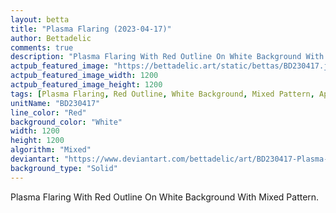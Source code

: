 ```yaml
---
layout: betta
title: "Plasma Flaring (2023-04-17)"
author: Bettadelic
comments: true
description: "Plasma Flaring With Red Outline On White Background With Mixed Pattern."
actpub_featured_image: "https://bettadelic.art/static/bettas/BD230417.jpg"
actpub_featured_image_width: 1200
actpub_featured_image_height: 1200
tags: [Plasma Flaring, Red Outline, White Background, Mixed Pattern, April 2023]
unitName: "BD230417"
line_color: "Red"
background_color: "White"
width: 1200
height: 1200
algorithm: "Mixed"
deviantart: "https://www.deviantart.com/bettadelic/art/BD230417-Plasma-Flaring-2023-04-17-958574806"
background_type: "Solid"
---
```


Plasma Flaring With Red Outline On White Background With Mixed Pattern.
